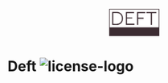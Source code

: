 <p align=center><img width=20% src="logo.png"/></p>

# Deft ![license-logo](https://img.shields.io/github/license/miaohn/deft?style=flat-square)
